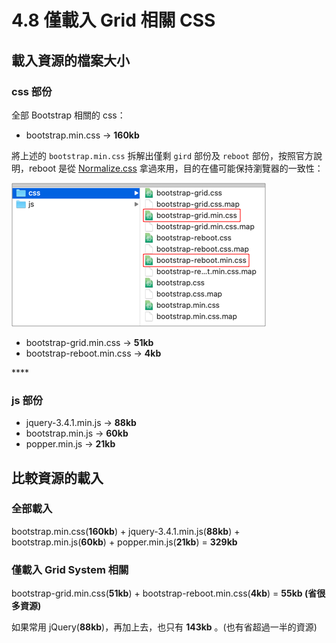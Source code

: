 # 4.8 僅載入 Grid 相關 CSS

## 載入資源的檔案大小

### css 部份

全部 Bootstrap 相關的 css：

* bootstrap.min.css → **160kb**



將上述的 `bootstrap.min.css` 拆解出僅剩 `gird` 部份及 `reboot` 部份，按照官方說明，reboot 是從 [Normalize.css](https://necolas.github.io/normalize.css/) 拿過來用，目的在儘可能保持瀏覽器的一致性：

![bootstrap-grid.min.css &#x53CA; bootstrap-reboot.min.css](../.gitbook/assets/bootstrap_only_grid.png)

* bootstrap-grid.min.css → **51kb**
* bootstrap-reboot.min.css → **4kb**

\*\*\*\*

### js 部份

* jquery-3.4.1.min.js → **88kb**
* bootstrap.min.js → **60kb**
* popper.min.js → **21kb**



## 比較資源的載入

### 

### 全部載入

bootstrap.min.css\(**160kb**\) + jquery-3.4.1.min.js\(**88kb**\) + bootstrap.min.js\(**60kb**\) + popper.min.js\(**21kb**\) = **329kb**

### 

### 僅載入 Grid System 相關

bootstrap-grid.min.css\(**51kb**\) + bootstrap-reboot.min.css\(**4kb**\) = **55kb \(省很多資源\)**

如果常用 jQuery\(**88kb**\)，再加上去，也只有 **143kb** 。\(也有省超過一半的資源\)

